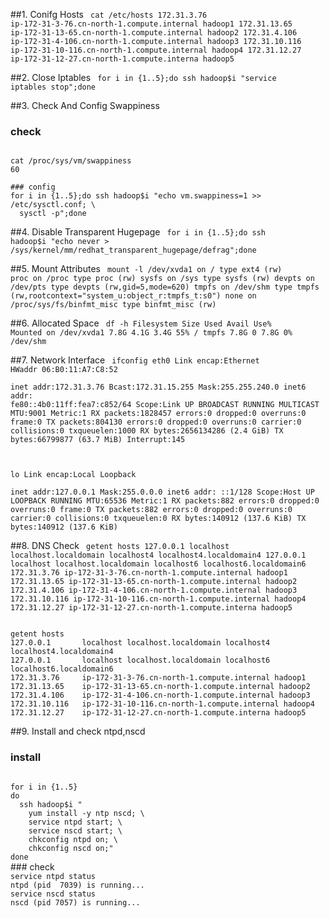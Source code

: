 ##1. Conifg Hosts
<code>
cat /etc/hosts
172.31.3.76     ip-172-31-3-76.cn-north-1.compute.internal hadoop1
172.31.13.65    ip-172-31-13-65.cn-north-1.compute.internal hadoop2
172.31.4.106    ip-172-31-4-106.cn-north-1.compute.internal hadoop3
172.31.10.116   ip-172-31-10-116.cn-north-1.compute.internal hadoop4
172.31.12.27    ip-172-31-12-27.cn-north-1.compute.interna hadoop5
</code>

##2. Close Iptables
<code>
for i in {1..5};do ssh hadoop$i "service iptables stop";done
</code>

##3. Check And Config Swappiness
### check
<code>
cat /proc/sys/vm/swappiness
60
</code>

<code>
### config
for i in {1..5};do ssh hadoop$i "echo vm.swappiness=1 >> /etc/sysctl.conf; \
  sysctl -p";done
</code>

##4. Disable Transparent Hugepage
<code>
for i in {1..5};do ssh hadoop$i "echo never > /sys/kernel/mm/redhat_transparent_hugepage/defrag";done
</code>

##5. Mount Attributes
<code>
mount -l
/dev/xvda1 on / type ext4 (rw)
proc on /proc type proc (rw)
sysfs on /sys type sysfs (rw)
devpts on /dev/pts type devpts (rw,gid=5,mode=620)
tmpfs on /dev/shm type tmpfs (rw,rootcontext="system_u:object_r:tmpfs_t:s0")
none on /proc/sys/fs/binfmt_misc type binfmt_misc (rw)
</code>

##6. Allocated Space
<code>
df -h
Filesystem      Size  Used Avail Use% Mounted on
/dev/xvda1      7.8G  4.1G  3.4G  55% /
tmpfs           7.8G     0  7.8G   0% /dev/shm
</code>

##7. Network Interface
<code>
ifconfig
eth0      Link encap:Ethernet  HWaddr 06:B0:11:A7:C8:52  
          inet addr:172.31.3.76  Bcast:172.31.15.255  Mask:255.255.240.0
          inet6 addr: fe80::4b0:11ff:fea7:c852/64 Scope:Link
          UP BROADCAST RUNNING MULTICAST  MTU:9001  Metric:1
          RX packets:1828457 errors:0 dropped:0 overruns:0 frame:0
          TX packets:804130 errors:0 dropped:0 overruns:0 carrier:0
          collisions:0 txqueuelen:1000 
          RX bytes:2656134286 (2.4 GiB)  TX bytes:66799877 (63.7 MiB)
          Interrupt:145 

lo        Link encap:Local Loopback  
          inet addr:127.0.0.1  Mask:255.0.0.0
          inet6 addr: ::1/128 Scope:Host
          UP LOOPBACK RUNNING  MTU:65536  Metric:1
          RX packets:882 errors:0 dropped:0 overruns:0 frame:0
          TX packets:882 errors:0 dropped:0 overruns:0 carrier:0
          collisions:0 txqueuelen:0 
          RX bytes:140912 (137.6 KiB)  TX bytes:140912 (137.6 KiB)
</code>

##8. DNS Check
<code>
getent hosts
127.0.0.1       localhost localhost.localdomain localhost4 localhost4.localdomain4
127.0.0.1       localhost localhost.localdomain localhost6 localhost6.localdomain6
172.31.3.76     ip-172-31-3-76.cn-north-1.compute.internal hadoop1
172.31.13.65    ip-172-31-13-65.cn-north-1.compute.internal hadoop2
172.31.4.106    ip-172-31-4-106.cn-north-1.compute.internal hadoop3
172.31.10.116   ip-172-31-10-116.cn-north-1.compute.internal hadoop4
172.31.12.27    ip-172-31-12-27.cn-north-1.compute.interna hadoop5
</code>

<code>
getent hosts
127.0.0.1       localhost localhost.localdomain localhost4 localhost4.localdomain4
127.0.0.1       localhost localhost.localdomain localhost6 localhost6.localdomain6
172.31.3.76     ip-172-31-3-76.cn-north-1.compute.internal hadoop1
172.31.13.65    ip-172-31-13-65.cn-north-1.compute.internal hadoop2
172.31.4.106    ip-172-31-4-106.cn-north-1.compute.internal hadoop3
172.31.10.116   ip-172-31-10-116.cn-north-1.compute.internal hadoop4
172.31.12.27    ip-172-31-12-27.cn-north-1.compute.interna hadoop5
</code>

##9. Install and check ntpd,nscd
### install 
<code>
for i in {1..5}
do
  ssh hadoop$i "
	yum install -y ntp nscd; \
	service ntpd start; \
	service nscd start; \
	chkconfig ntpd on; \
	chkconfig nscd on;"
done
</code>
### check
<code>
service ntpd status
ntpd (pid  7039) is running...
service nscd status
nscd (pid 7057) is running...
</code>
